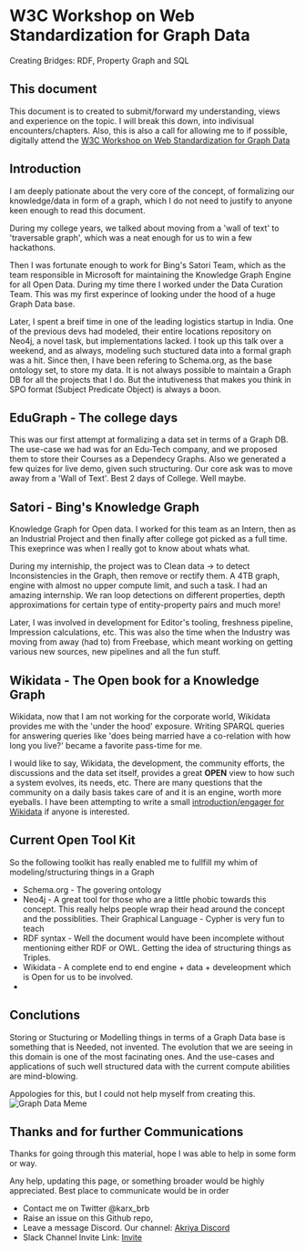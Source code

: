 # W3C Workshop on Web Standardization for Graph Data
Creating Bridges: RDF, Property Graph and SQL

## This document
This document is to created to submit/forward my understanding, views and experience on the topic. I will break this down, into indivisual encounters/chapters. 
Also, this is also a call for allowing me to if possible, digitally attend the [W3C Workshop on Web Standardization for Graph Data](https://www.w3.org/Data/events/data-ws-2019/cfp.html)

## Introduction
I am deeply pationate about the very core of the concept, of formalizing our knowledge/data in form of a graph, which I do not need to justify to anyone keen enough to read this document.

During my college years, we talked about moving from a 'wall of text' to 'traversable graph', which was a neat enough for us to win a few hackathons.

Then I was fortunate enough to work for Bing's Satori Team, which as the team responsible in Microsoft for maintaining the Knowledge Graph Engine for all Open Data. During my time there I worked under the Data Curation Team.
This was my first experince of looking under the hood of a huge Graph Data base.

Later, I spent a breif time in one of the leading logistics startup in India. One of the previous devs  had modeled, their entire locations repository on Neo4j, a novel task, but implementations lacked. I took up this talk over a weekend, and as always, modeling such stuctured data into a formal graph was a hit.
Since then, I have been refering to Schema.org, as the base ontology set, to store my data.
It is not always possible to maintain a Graph DB for all the projects that I do. But the intutiveness that makes you think in SPO format (Subject Predicate Object) is always a boon.

## EduGraph - The college days
This was our first attempt at formalizing a data set in terms of a Graph DB.
The use-case we had was for an Edu-Tech company, and we proposed them to store their Courses as a Dependecy Graphs. Also we generated a few quizes for live demo, given such structuring.
Our core ask was to move away from a 'Wall of Text'.
Best 2 days of College. Well maybe.

## Satori - Bing's Knowledge Graph
Knowledge Graph for Open data.
I worked for this team as an Intern, then as an Industrial Project and then finally after college got picked as a full time.
This exeprince was when I really got to know about whats what.

During my interniship, the project was to Clean data -> to detect Inconsistencies in the Graph, then remove or rectify them.
A 4TB graph, engine with almost no upper compute limit, and such a task. I had an amazing internship. 
We ran loop detections on different properties, depth approximations for certain type of entity-property pairs and much more!

Later, I was involved in development for Editor's tooling, freshness pipeline, Impression calculations, etc.
This was also the time when the Industry was moving from away (had to) from Freebase, which meant working on getting various new sources, new pipelines and all the fun stuff.


## Wikidata - The Open book for a Knowledge Graph
Wikidata, now that I am not working for the corporate world, Wikidata provides me with the 'under the hood' exposure.
Writing SPARQL queries for answering queries like 'does being married have a co-relation with how long you live?' became a favorite pass-time for me.

I would like to say, Wikidata, the development, the community efforts, the discussions and the data set itself, provides a great __OPEN__ view to how such a system evolves, its needs, etc. There are many questions that the community on a daily basis takes care of and it is an engine, worth more eyeballs.
I have been attempting to write a small [introduction/engager for Wikidata](https://karx.github.io/Wikidata) if anyone is interested.


## Current Open Tool Kit
So the following toolkit has really enabled me to fullfill my whim of modeling/structuring things in a Graph
* Schema.org - The govering ontology
* Neo4j - A great tool for those who are a little phobic towards this concept.
    This really helps people wrap their head around the concept and the possiblities. Their Graphical Language - Cypher is very fun to teach
* RDF syntax - Well the document would have been incomplete without mentioning either RDF or OWL. Getting the idea of structuring things as Triples.
* Wikidata - A complete end to end engine + data + develeopment which is Open for us to be involved.
* 

## Conclutions
Storing or Stucturing or Modelling things in terms of a Graph Data base is something that is Needed, not invented.
The evolution that we are seeing in this domain is one of the most facinating ones. And the use-cases and applications of such well structured data with the current compute abilities are mind-blowing.

Appologies for this, but I could not help myself from creating this.
![Graph Data Meme](https://i.imgflip.com/2u5b0a.jpg)


## Thanks and for further Communications
Thanks for going through this material, hope I was able to help in some form or way.

Any help, updating this page, or something broader would be highly appreciated.
Best place to communicate would be in order
* Contact me on Twitter @karx_brb
* Raise an issue on this Github repo, 
* Leave a message Discord. Our channel: [Akriya Discord](https://discord.gg/Ud5TuCr)
* Slack Channel Invite Link: [Invite](https://join.slack.com/t/akriya/shared_invite/enQtNDMwOTM2NjExMzQ0LTZmODYzZDUyNDYyMjhhNmNhMzk2MzVjY2NmZGM0YjNkYzViZTJjMDc2Nzg4MTA5NjAzOTQ1ZWZhMDc0OWI3OGU) 
